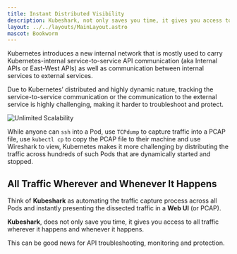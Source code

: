 ```yaml
---
title: Instant Distributed Visibility
description: Kubeshark, not only saves you time, it gives you access to all traffic wherever it happens and whenever it happens
layout: ../../layouts/MainLayout.astro
mascot: Bookworm
---
```


Kubernetes introduces a new internal network that is mostly used to carry Kubernetes-internal service-to-service API communication (aka Internal APIs or East-West APIs) as well as communication between internal services to external services. 

Due to Kubernetes’ distributed and highly dynamic nature, tracking the service-to-service communication or the communication to the external service is highly challenging, making it harder to troubleshoot and protect.

![Unlimited Scalability](/internal-api.png)

While anyone can `ssh` into a Pod, use `TCPdump` to capture traffic into a PCAP file, use `kubectl cp` to copy the PCAP file to their machine and use Wireshark to view, Kubernetes makes it more challenging by distributing the traffic across hundreds of such Pods that are dynamically started and stopped.

## All Traffic Wherever and Whenever It Happens

Think of **Kubeshark** as automating the traffic capture process across all Pods and instantly presenting the dissected traffic in a **Web UI** (or PCAP).

**Kubeshark**, does not only save you time, it gives you access to all traffic wherever it happens and whenever it happens.

This can be good news for API troubleshooting, monitoring and protection.